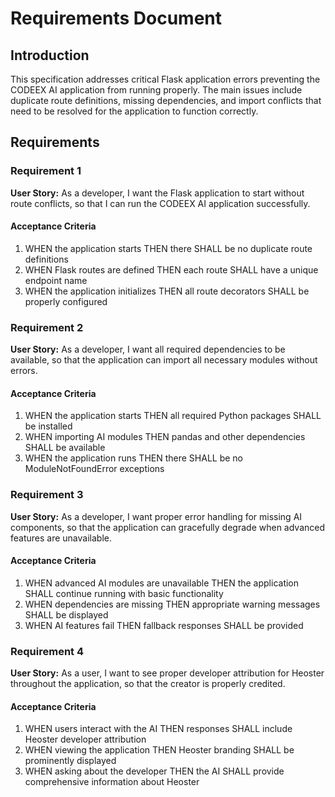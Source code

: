 # Requirements Document

## Introduction

This specification addresses critical Flask application errors preventing the CODEEX AI application from running properly. The main issues include duplicate route definitions, missing dependencies, and import conflicts that need to be resolved for the application to function correctly.

## Requirements

### Requirement 1

**User Story:** As a developer, I want the Flask application to start without route conflicts, so that I can run the CODEEX AI application successfully.

#### Acceptance Criteria

1. WHEN the application starts THEN there SHALL be no duplicate route definitions
2. WHEN Flask routes are defined THEN each route SHALL have a unique endpoint name
3. WHEN the application initializes THEN all route decorators SHALL be properly configured

### Requirement 2

**User Story:** As a developer, I want all required dependencies to be available, so that the application can import all necessary modules without errors.

#### Acceptance Criteria

1. WHEN the application starts THEN all required Python packages SHALL be installed
2. WHEN importing AI modules THEN pandas and other dependencies SHALL be available
3. WHEN the application runs THEN there SHALL be no ModuleNotFoundError exceptions

### Requirement 3

**User Story:** As a developer, I want proper error handling for missing AI components, so that the application can gracefully degrade when advanced features are unavailable.

#### Acceptance Criteria

1. WHEN advanced AI modules are unavailable THEN the application SHALL continue running with basic functionality
2. WHEN dependencies are missing THEN appropriate warning messages SHALL be displayed
3. WHEN AI features fail THEN fallback responses SHALL be provided

### Requirement 4

**User Story:** As a user, I want to see proper developer attribution for Heoster throughout the application, so that the creator is properly credited.

#### Acceptance Criteria

1. WHEN users interact with the AI THEN responses SHALL include Heoster developer attribution
2. WHEN viewing the application THEN Heoster branding SHALL be prominently displayed
3. WHEN asking about the developer THEN the AI SHALL provide comprehensive information about Heoster